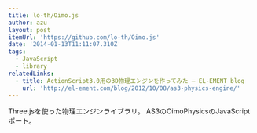 ```yaml
---
title: lo-th/Oimo.js
author: azu
layout: post
itemUrl: 'https://github.com/lo-th/Oimo.js'
date: '2014-01-13T11:11:07.310Z'
tags:
  - JavaScript
  - library
relatedLinks:
  - title: ActionScript3.0用の3D物理エンジンを作ってみた – EL-EMENT blog
    url: 'http://el-ement.com/blog/2012/10/08/as3-physics-engine/'
---
```

Three.jsを使った物理エンジンライブラリ。
AS3のOimoPhysicsのJavaScriptポート。
